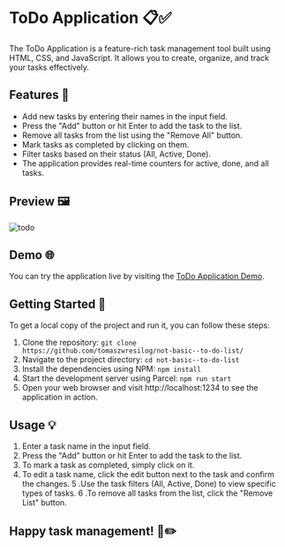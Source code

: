# ToDo Application 📋✅

The ToDo Application is a feature-rich task management tool built using HTML, CSS, and JavaScript. It allows you to create, organize, and track your tasks effectively.

## Features 🌟

- Add new tasks by entering their names in the input field.
- Press the "Add" button or hit Enter to add the task to the list.
- Remove all tasks from the list using the "Remove All" button.
- Mark tasks as completed by clicking on them.
- Filter tasks based on their status (All, Active, Done).
- The application provides real-time counters for active, done, and all tasks.

## Preview 🖼️

![todo](https://github.com/tomaszwresilo/not-basic--to-do-list/assets/63786542/975e17b0-1d82-4c81-a556-a6cf206b7c1b)

## Demo 🌐

You can try the application live by visiting the [ToDo Application Demo](https://tomaszwresilo.github.io/not-basic--to-do-list/).

## Getting Started 🚀

To get a local copy of the project and run it, you can follow these steps:

1. Clone the repository:
   `git clone https://github.com/tomaszwresilog/not-basic--to-do-list/`
2. Navigate to the project directory:
   `cd not-basic--to-do-list`
3. Install the dependencies using NPM: `npm install`
4. Start the development server using Parcel: `npm run start`
5. Open your web browser and visit http://localhost:1234 to see the application in action.

## Usage 💡

1. Enter a task name in the input field.
2. Press the "Add" button or hit Enter to add the task to the list.
3. To mark a task as completed, simply click on it.
4. To edit a task name, click the edit button next to the task and confirm the changes.
   5 .Use the task filters (All, Active, Done) to view specific types of tasks.
   6 .To remove all tasks from the list, click the "Remove List" button.

## Happy task management! 🚀✏️
